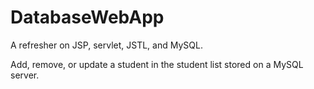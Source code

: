 # DatabaseWebApp
A refresher on JSP, servlet, JSTL, and MySQL.

Add, remove, or update a student in the student list stored on a MySQL server.
